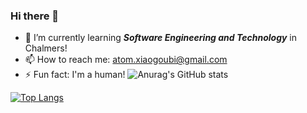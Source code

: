 ### Hi there 👋
- 🌱 I’m currently learning ***Software Engineering and Technology*** in Chalmers!
- 📫 How to reach me: atom.xiaogoubi@gmail.com
- ⚡ Fun fact: I'm a human!
![Anurag's GitHub stats](https://github-readme-stats.vercel.app/api?username=Bart1118&show_icons=true&theme=onedark)

[![Top Langs](https://github-readme-stats.vercel.app/api/top-langs/?username=Bart1118&layout=compact)](https://github.com/anuraghazra/github-readme-stats)

<!--
**sakuraAtomCola/sakuraAtomCola** is a ✨ _special_ ✨ repository because its `README.md` (this file) appears on your GitHub profile.

Here are some ideas to get you started:

- 🔭 I’m currently working on ...
- 🌱 I’m currently learning ...
- 👯 I’m looking to collaborate on ...
- 🤔 I’m looking for help with ...
- 💬 Ask me about ...
- 📫 How to reach me: ...
- 😄 Pronouns: ...
- ⚡ Fun fact: ...
-->
